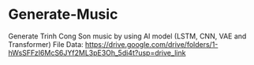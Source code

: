 # Generate-Music
Generate Trinh Cong Son music by using AI model (LSTM, CNN, VAE and Transformer)
File Data: https://drive.google.com/drive/folders/1-hWsSFFzI6McS6JYf2ML3pE3Oh_5di4t?usp=drive_link
